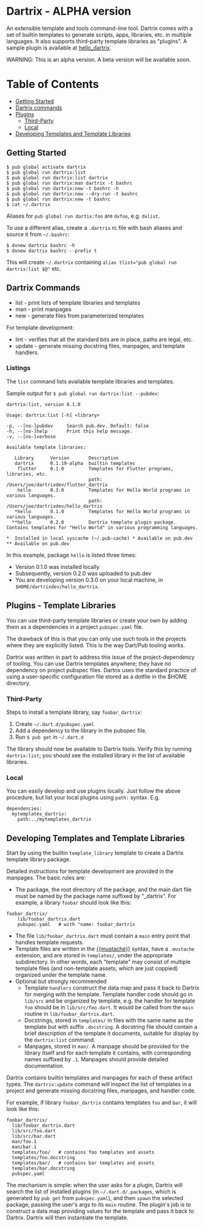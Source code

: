 # Dartrix - ALPHA version

An extensible template and tools command-line tool.  Dartrix comes
with a set of builtin templates to generate scripts, apps, libraries,
etc. in multiple languages. It also supports third-party template
libraries as "plugins".  A sample plugin is available at
[hello_dartrix](https://pub.dev/packages/hello_dartrix).

WARNING: This is an alpha version. A beta version will be available soon.

# Table of Contents
* [Getting Started](#getting_started)
* [Dartrix commands](#commands)
* [Plugins](#plugins)
    * [Third-Party](#third_party)
    * [Local](#local)
* [Developing Templates and Template Libraries](#dev)

## Getting Started <a name="getting_started"></a>

```
$ pub global activate dartrix
$ pub global run dartrix:list
$ pub global run dartrix:list dartrix
$ pub global run dartrix:man dartrix -t bashrc
$ pub global run dartrix:new -t bashrc -h
$ pub global run dartrix:new --dry-run -t bashrc
$ pub global run dartrix:new -t bashrc
$ cat ~/.dartrix
```

Aliases for `pub global run dartix:foo` are `dxfoo`, e.g. `dxlist`.

To use a different alias, create a `.dartrix` rc file with bash
aliases and source it from `~/.bashrc`:

```
$ dxnew dartrix bashrc -h
$ dxnew dartrix bashrc --prefix t
```

This will create `~/.dartrix` containing `alias tlist="pub global run
dartrix:list $@"` etc.

## Dartrix Commands <a name="commands"></a>

* list - print lists of template libraries and templates
* man - print manpages
* new - generate files from parameterized templates

For template development:

* lint - verifies that all the standard bits are in place, paths are legal, etc.
* update - generate missing docstring files, manpages, and template handlers.

### Listings

The `list` command lists available template libraries and templates.

Sample output for `$ pub global run dartrix:list --pubdev`:

```
dartrix:list, version 0.1.0

Usage: dartrix:list [-h] <library>

-p, --[no-]pubdev     Search pub.dev. Default: false
-h, --[no-]help       Print this help message.
-v, --[no-]verbose

Available template libraries:

   Library      Version       Description
   dartrix      0.1.19-alpha  builtin templates
    flutter     0.1.0         Templates for Flutter programs, libraries, etc.
                              path: /Users/joe/dartrixdev/flutter_dartrix
    hello       0.3.0         Templates for Hello World programs in various languages.
                              path: /Users/joe/dartrixdev/hello_dartrix
   *hello       0.1.0         Templates for Hello World programs in various languages.
  **hello       0.2.0         Dartrix template plugin package.  Contains templates for "Hello World" in various programming languages.

*  Installed in local syscache (~/.pub-cache) * Available on pub.dev
** Available on pub.dev
```

In this example, package `hello` is listed three times:

* Version 0.1.0 was installed locally
* Subsequently, version 0.2.0 was uploaded to pub.dev
* You are developing version 0.3.0 on your local machine, in `$HOME/dartrixdev/hello_dartrix`.

## Plugins - Template Libraries <a name="plugins"></a>

You can use third-party template libraries or create your own by
adding them as a dependencies in a project `pubspec.yaml` file.

The drawback of this is that you can only use such tools in the
projects where they are explicitly listed. This is the way Dart/Pub
tooling works.

Dartrix was written in part to address this issue of the
project-dependency of tooling. You can use Dartrix templates anywhere;
they have no dependency on project pubspec files. Dartrix uses the
standard practice of using a user-specific configuration file stored
as a dotfile in the $HOME directory.

### Third-Party  <a name="third_party"></a>

Steps to install a template library, say `foobar_dartrix`:

1. Create `~/.dart.d/pubspec.yaml`
2. Add a dependency to the library in the pubspec file.
3. Run `$ pub get` in `~/.dart.d`

The library should now be available to Dartrix tools.  Verify this by
running `dartrix:list`; you should see the installed library in the
list of available libraries.

### Local  <a name="local"></a>


You can easily develop and use plugins locally. Just follow the above
procedure, but list your local plugins using `path:` syntax. E.g.

```
dependencies:
  mytemplates_dartrix:
    path:../mytemplates_dartrix
```

## Developing Templates and Template Libraries <a name="dev"></a>

Start by using the builtin `template_library` template to create a
Dartrix template library package.

Detailed instructions for template development are provided in the
manpages.  The basic rules are:

* The package, the root directory of the package, and the main dart
file must be named by the package name suffixed by "_dartrix".  For
example, a library `foobar` should look like this:

```
foobar_dartrix/
    lib/foobar_dartrix.dart
    pubspec.yaml   # with "name: foobar_dartrix
```

* The file `lib/foobar_dartrix.dart` must contain a `main` entry point
  that handles template requests.
* Template files are written in the
  [{{mustache}}](https://mustache.github.io/) syntax, have a `.mustache`
  extension, and are stored in `templates/`, under the appropriate
  <template-name> subdirectory. In other words, each "template" may
  consist of multiple template files (and non-template assets, which
  are just coppied) organized under the template name.
* Optional but strongly recommended
  * Template `handlers` construct the data map and pass it back to
    Dartrix for merging with the template. Template handler code
    should go in `lib/src` and be organized by template, e.g. the
    handler for template `foo` should be in `lib/src/foo.dart`.  It
    would be called from the `main` routine in
    `lib/foobar_dartrix.dart`.
  * Docstrings, stored in `templates/` in files with the same name
    as the template but with suffix `.docstring`. A docstring file
    should contain a brief description of the template it documents,
    suitable for display by the `dartrix:list` command.
  * Manpages, stored in `man/`.  A manpage should be provided for
    the library itself and for each template it contains, with
    corresponding names suffixed by `.1`.  Manpages should provide
    detailed documentation.

Dartrix contains builtin templates and manpages for each of these
artifact types.  The `dartrix:update` command will inspect the list of
templates in a project and generate missing docstring files, manpages,
and handler code.

For example, if library `foobar_dartrix` contains templates `foo` and
`bar`, it will look like this:

```
foobar_dartrix/
  lib/foobar_dartrix.dart
  lib/src/foo.dart
  lib/src/bar.dart
  man/foo.1
  man/bar.1
  templates/foo/   # contains foo templates and assets
  templates/foo.docstring
  templates/bar/   # contains bar templates and assets
  templates/bar.docstring
  pubspec.yaml
```

The mechanism is simple: when the user asks for a plugin, Dartrix will
search the list of installed plugins (in `~/.dart.d/.packages`, which
is generated by `pub get` from `pubspec.yaml`), and then `spawn` the
selected package, passing the user's args to its `main` routine.  The
plugin's job is to construct a data map providing values for the
template and pass it back to Dartrix. Dartrix will then instantiate
the template.


